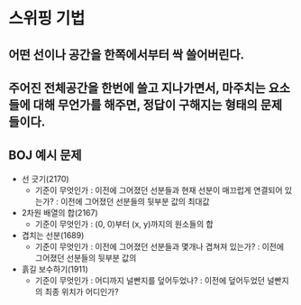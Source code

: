 # 스위핑 기법

## 어떤 선이나 공간을 한쪽에서부터 싹 쓸어버린다.
## 주어진 전체공간을 한번에 쓸고 지나가면서, 마주치는 요소들에 대해 무언가를 해주면, 정답이 구해지는 형태의 문제들이다.

## BOJ 예시 문제
  - 선 긋기(2170)
    - 기준이 무엇인가 : 이전에 그어졌던 선분들과 현재 선분이 매끄럽게 연결되어 있는가? : 이전에 그어졌던 선분들의 뒷부분 값의 최대값
  - 2차원 배열의 합(2167)
    - 기준이 무엇인가 : (0, 0)부터 (x, y)까지의 원소들의 합
  - 겹치는 선분(1689)
    - 기준이 무엇인가 : 이전에 그어졌던 선분들과 몇개나 겹쳐져 있는가? : 이전에 그어졌던 선분들의 뒷부분 값의 
  - 흙길 보수하기(1911)
    - 기준이 무엇인가 : 어디까지 널빤지를 덮어두었나? : 이전에 덮어두었던 널빤지의 최종 위치가 어디인가? 
